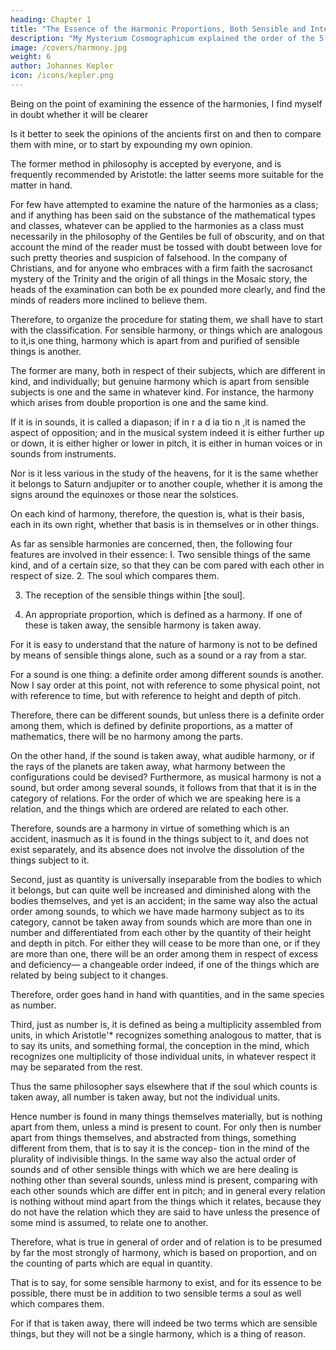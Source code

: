 ```yaml
---
heading: Chapter 1
title: "The Essence of the Harmonic Proportions, Both Sensible and Intelligible"
description: "My Mysterium Cosmographicum explained the order of the 5 solids in the world"
image: /covers/harmony.jpg
weight: 6
author: Johannes Kepler
icon: /icons/kepler.png
---
```



Being on the point of examining the essence of the harmonies, I find
myself in doubt whether it will be clearer 

Is it better to seek the opinions of the ancients first on and then to compare them with mine, or to start
by expounding my own opinion. 

The former method in philosophy is accepted by everyone, and is frequently recommended by Aristotle:
the latter seems more suitable for the matter in hand.

For few have attempted to examine the nature of the harmonies as a class; and if
anything has been said on the substance of the mathematical types
and classes, whatever can be applied to the harmonies as a class must
necessarily in the philosophy of the Gentiles be full of obscurity, and
on that account the mind of the reader must be tossed with doubt
between love for such pretty theories and suspicion of falsehood. In
the company of Christians, and for anyone who embraces with a firm
faith the sacrosanct mystery of the Trinity and the origin of all things
in the Mosaic story, the heads of the examination can both be ex­
pounded more clearly, and find the minds of readers more inclined
to believe them.

Therefore, to organize the procedure for stating them, we shall have to start with the classification. For sensible harmony,
or things which are analogous to it,is one thing, harmony which is
apart from and purified of sensible things is another. 

The former are many, both in respect of their subjects, which are different in kind, and individually; but genuine harmony which is apart from sensible subjects is one and the same in whatever kind. For instance, the harmony which arises from double proportion is one and the same kind. 

If it is in sounds, it is called a diapason; if in r a d ia tio n ,it is named the aspect of opposition; and in the musical system indeed it is either further up or down, it is either higher or lower in pitch, it is either in human voices or in sounds from instruments. 

Nor is it less various in the study of the heavens, for it is the same whether it belongs to Saturn andjupiter or to another couple, whether it is among the signs around the equinoxes or those near the solstices.

On each kind of harmony, therefore, the question is, what is their basis, each in its own right, whether that basis is in themselves or in other things.

As far as sensible harmonies are concerned, then, the following four features are involved in their essence: I. Two sensible
things of the same kind, and of a certain size, so that they can be com pared with each other in respect of size. 2. The soul which compares them. 

3. The reception of the sensible things within [the soul]. 

4. An appropriate proportion, which is defined as a harmony. If one of these is taken away, the sensible harmony is taken away. 

For it is easy to understand that the nature of harmony is not to be defined by means of sensible things alone, such as a sound or a ray from a star. 

For a sound is one thing: a definite order among different sounds is another. Now I say order at this point, not with reference to some physical point, not with reference to time, but with reference to height and depth
of pitch. 

Therefore, there can be different sounds, but unless there is a definite order among them, which is defined by definite proportions, as a matter of mathematics, there will be no harmony among the parts. 

On the other hand, if the sound is taken away, what audible harmony, or if the rays of the planets are taken away, what harmony between the configurations could be devised? Furthermore, as musical harmony is not a sound, but order among several sounds, it follows from that that it is in the category of relations. For the order of which we are speaking here is a relation, and the things which are ordered are related to each other. 

Therefore, sounds are a harmony in virtue of something which is an accident, inasmuch as it is found in the things
subject to it, and does not exist separately, and its absence does not
involve the dissolution of the things subject to it.

Second, just as quantity is universally inseparable from the bodies to which it belongs, but can quite well be increased and diminished along with the bodies themselves, and yet is an accident; in the same way also the actual order among sounds, to which we have made harmony subject as to its category, cannot be taken away from sounds which are more than one in number and differentiated from each other by the quantity of their height and depth in pitch. For either they will cease to be more than one, or if they are more than one, there will be an order among them
in respect of excess and deficiency— a changeable order indeed, if one of the things which are related by being subject to it changes. 

Therefore, order goes hand in hand with quantities, and in the same species as number. 

Third, just as number is, it is defined as being a multiplicity assembled from units, in which Aristotle'* recognizes something analogous to matter, that is to say its units, and something formal, the conception in the mind, which recognizes one multiplicity of those individual units, in whatever respect it may be separated from the rest.

Thus the same philosopher says elsewhere that if the soul which counts is taken away, all number is taken away, but not the individual units. 

Hence number is found in many things themselves materially, but is
nothing apart from them, unless a mind is present to count. For only
then is number apart from things themselves, and abstracted from
things, something different from them, that is to say it is the concep- tion in the mind of the plurality of indivisible things. In the same
way also the actual order of sounds and of other sensible things with
which we are here dealing is nothing other than several sounds, unless
mind is present, comparing with each other sounds which are differ­
ent in pitch; and in general every relation is nothing without mind
apart from the things which it relates, because they do not have the
relation which they are said to have unless the presence of some mind
is assumed, to relate one to another.

Therefore, what is true in general of order and of relation is to be presumed by far the most strongly of harmony, which is based on proportion, and on the counting of parts which are equal in quantity.

That is to say, for some sensible harmony to exist, and for its essence to be possible, there must be in addition to two sensible terms a soul as well which compares them.

For if that is taken away, there will indeed be two terms which are sensible things, but they will not be a single harmony, which is a thing of reason.

